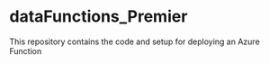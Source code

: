 # dataFunctions_Premier
This repository contains the code and setup for deploying an Azure Function
